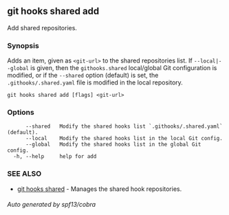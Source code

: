 ## git hooks shared add

Add shared repositories.

### Synopsis

Adds an item, given as `<git-url>` to the shared repositories list. If
`--local|--global` is given, then the `githooks.shared` local/global Git
configuration is modified, or if the `--shared` option (default) is set, the
`.githooks/.shared.yaml` file is modified in the local repository.

```
git hooks shared add [flags] <git-url>
```

### Options

```
      --shared   Modify the shared hooks list `.githooks/.shared.yaml` (default).
      --local    Modify the shared hooks list in the local Git config.
      --global   Modify the shared hooks list in the global Git config.
  -h, --help     help for add
```

### SEE ALSO

- [git hooks shared](git_hooks_shared.md) - Manages the shared hook
  repositories.

###### Auto generated by spf13/cobra
